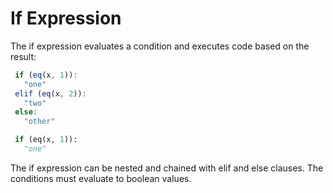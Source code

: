 # If Expression

The if expression evaluates a condition and executes code based on the result:

```js
 if (eq(x, 1)):
   "one"
 elif (eq(x, 2)):
   "two"
 else:
   "other"
```

```python
 if (eq(x, 1)):
   "one"
```

The if expression can be nested and chained with elif and else clauses.
The conditions must evaluate to boolean values.
